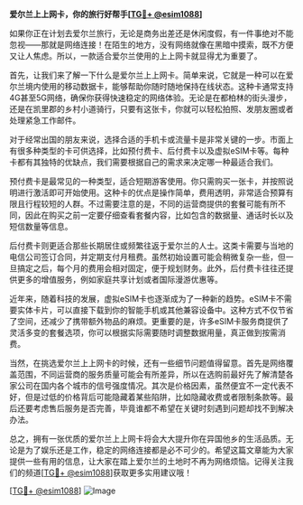 **爱尔兰上上网卡，你的旅行好帮手[[TG💪+ @esim1088](https://t.me/s/esim1088)]**

如果你正在计划去爱尔兰旅行，无论是商务出差还是休闲度假，有一件事绝对不能忽视——那就是网络连接！在陌生的地方，没有网络就像在黑暗中摸索，既不方便又让人焦虑。所以，一款适合爱尔兰使用的上上网卡就显得尤为重要了。

首先，让我们来了解一下什么是爱尔兰上上网卡。简单来说，它就是一种可以在爱尔兰境内使用的移动数据卡，能够帮助你随时随地保持在线状态。这种卡通常支持4G甚至5G网络，确保你获得快速稳定的网络体验。无论是在都柏林的街头漫步，还是在凯里郡的乡村小道骑行，只要有这张卡，你就可以轻松拍照、发朋友圈或者处理紧急工作邮件。

对于经常出国的朋友来说，选择合适的手机卡或流量卡是非常关键的一步。市面上有很多种类型的卡可供选择，比如预付费卡、后付费卡以及虚拟eSIM卡等。每种卡都有其独特的优缺点，我们需要根据自己的需求来决定哪一种最适合我们。

预付费卡是最常见的一种类型，适合短期游客使用。你只需购买一张卡，并按照说明进行激活即可开始使用。这种卡的优点是操作简单，费用透明，非常适合预算有限且行程较短的人群。不过需要注意的是，不同的运营商提供的套餐可能有所不同，因此在购买之前一定要仔细查看套餐内容，比如包含的数据量、通话时长以及短信数量等信息。

后付费卡则更适合那些长期居住或频繁往返于爱尔兰的人士。这类卡需要与当地的电信公司签订合同，并定期支付月租费。虽然初始设置可能会稍微复杂一些，但一旦搞定之后，每个月的费用会相对固定，便于规划财务。此外，后付费卡往往还提供更多的增值服务，例如家庭共享计划或者国际漫游优惠等。

近年来，随着科技的发展，虚拟eSIM卡也逐渐成为了一种新的趋势。eSIM卡不需要实体卡片，可以直接下载到你的智能手机或其他兼容设备中。这种方式不仅节省了空间，还减少了携带额外物品的麻烦。更重要的是，许多eSIM卡服务商提供了灵活多变的套餐选项，你可以根据实际需要随时调整数据用量，真正做到按需消费。

当然，在挑选爱尔兰上上网卡的时候，还有一些细节问题值得留意。首先是网络覆盖范围，不同运营商的服务质量可能会有所差异，所以在选购前最好先了解清楚各家公司在国内各个城市的信号强度情况。其次是价格因素，虽然便宜不一定代表不好，但是过低的价格背后可能隐藏着某些陷阱，比如隐藏收费或者限制条款等。最后还要考虑售后服务是否完善，毕竟谁都不希望在关键时刻遇到问题却找不到解决办法。

总之，拥有一张优质的爱尔兰上上网卡将会大大提升你在异国他乡的生活品质。无论是为了娱乐还是工作，稳定的网络连接都是必不可少的。希望这篇文章能为大家提供一些有用的信息，让大家在踏上爱尔兰的土地时不再为网络烦恼。记得关注我们的频道[[TG💪+ @esim1088](https://t.me/s/esim1088)]获取更多实用建议哦！

[[TG💪+ @esim1088](https://t.me/s/esim1088)] 
![Image](https://i.postimg.cc/4NQfJmqS/Snipaste-2025-05-13-00-14-12.png)